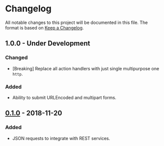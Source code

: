 # Changelog
All notable changes to this project will be documented in this file.
The format is based on [Keep a Changelog](https://keepachangelog.com/en/1.0.0/).

## 1.0.0 - Under Development

### Changed

- \[Breaking\] Replace all action handlers with just single multipurpose one `http`.

### Added

- Ability to submit URLEncoded and multipart forms.

## [0.1.0](https://github.com/FireBlinkLTD/fbl-plugins-http/releases/tag/0.1.0) - 2018-11-20

### Added

- JSON requests to integrate with REST services.

